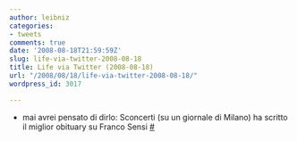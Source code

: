 ```yaml
---
author: leibniz
categories:
- tweets
comments: true
date: '2008-08-18T21:59:59Z'
slug: life-via-twitter-2008-08-18
title: Life via Twitter (2008-08-18)
url: "/2008/08/18/life-via-twitter-2008-08-18/"
wordpress_id: 3017

---
```

* mai avrei pensato di dirlo: Sconcerti  (su un giornale di Milano) ha scritto il miglior obituary su Franco Sensi [#](http://twitter.com/leibniz/statuses/891015651)


